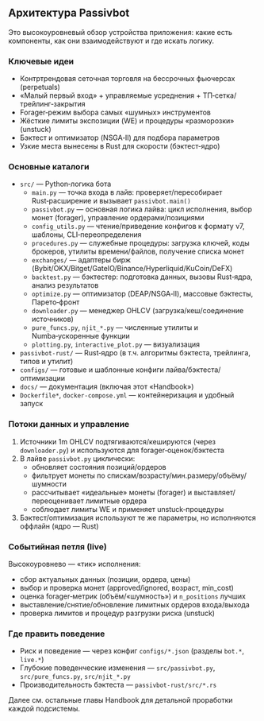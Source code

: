 ## Архитектура Passivbot

Это высокоуровневый обзор устройства приложения: какие есть компоненты, как они взаимодействуют и где искать логику.

### Ключевые идеи
- Контртрендовая сеточная торговля на бессрочных фьючерсах (perpetuals)
- «Малый первый вход» + управляемые усреднения + ТП‑сетка/трейлинг‑закрытия
- Forager‑режим выбора самых «шумных» инструментов
- Жёсткие лимиты экспозиции (WE) и процедуры «разморозки» (unstuck)
- Бэктест и оптимизатор (NSGA‑II) для подбора параметров
- Узкие места вынесены в Rust для скорости (бэктест‑ядро)

### Основные каталоги
- `src/` — Python‑логика бота
  - `main.py` — точка входа в лайв: проверяет/пересобирает Rust‑расширение и вызывает `passivbot.main()`
  - `passivbot.py` — основная логика лайва: цикл исполнения, выбор монет (forager), управление ордерами/позициями
  - `config_utils.py` — чтение/приведение конфигов к формату v7, шаблоны, CLI‑переопределения
  - `procedures.py` — служебные процедуры: загрузка ключей, коды брокеров, утилиты времени/файлов, получение списка монет
  - `exchanges/` — адаптеры бирж (Bybit/OKX/Bitget/GateIO/Binance/Hyperliquid/KuCoin/DeFX)
  - `backtest.py` — бэктестер: подготовка данных, вызовы Rust‑ядра, анализ результатов
  - `optimize.py` — оптимизатор (DEAP/NSGA‑II), массовые бэктесты, Парето‑фронт
  - `downloader.py` — менеджер OHLCV (загрузка/кеш/соединение источников)
  - `pure_funcs.py`, `njit_*.py` — численные утилиты и Numba‑ускоренные функции
  - `plotting.py`, `interactive_plot.py` — визуализация
- `passivbot-rust/` — Rust‑ядро (в т.ч. алгоритмы бэктеста, трейлинга, типов и утилит)
- `configs/` — готовые и шаблонные конфиги лайва/бэктеста/оптимизации
- `docs/` — документация (включая этот «Handbook»)
- `Dockerfile*`, `docker-compose.yml` — контейнеризация и удобный запуск

### Потоки данных и управление
1) Источники 1m OHLCV подтягиваются/кешируются (через `downloader.py`) и используются для forager‑оценок/бэктеста
2) В лайве `passivbot.py` циклически:
   - обновляет состояния позиций/ордеров
   - фильтрует монеты по спискам/возрасту/мин.размеру/объёму/шумности
   - рассчитывает «идеальные» монеты (forager) и выставляет/переоценивает лимитные ордера
   - соблюдает лимиты WE и применяет unstuck‑процедуры
3) Бэктест/оптимизация используют те же параметры, но исполняются оффлайн (ядро — Rust)

### Событийная петля (live)
Высокоуровнево — «тик» исполнения:
- сбор актуальных данных (позиции, ордера, цены)
- выбор и проверка монет (approved/ignored, возраст, min_cost)
- оценка forager‑метрик (объём/«шумность») и `n_positions` лучших
- выставление/снятие/обновление лимитных ордеров входа/выхода
- проверка лимитов и процедур разгрузки риска (unstuck)

### Где править поведение
- Риск и поведение — через конфиг `configs/*.json` (разделы `bot.*`, `live.*`)
- Глубокие поведенческие изменения — `src/passivbot.py`, `src/pure_funcs.py`, `src/njit_*.py`
- Производительность бэктеста — `passivbot-rust/src/*.rs`

Далее см. остальные главы Handbook для детальной проработки каждой подсистемы.


